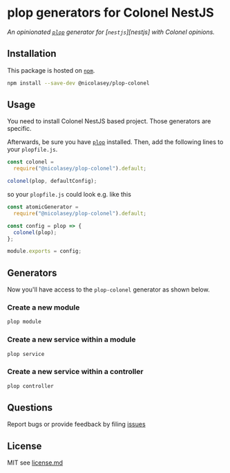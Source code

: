 # plop generators for Colonel NestJS

_An opinionated [`plop`][plop] generator for [`nestjs`][nestjs] with Colonel opinions._

## Installation

This package is hosted on [`npm`][npm].

```bash
npm install --save-dev @nicolasey/plop-colonel
```

## Usage

You need to install Colonel NestJS based project. Those generators are specific.

Afterwards, be sure you have [`plop`][plop] installed. Then, add the following lines to your `plopfile.js`.

```javascript
const colonel =
  require("@nicolasey/plop-colonel").default;

colonel(plop, defaultConfig);
```

so your `plopfile.js` could look e.g. like this

```javascript
const atomicGenerator =
  require("@nicolasey/plop-colonel").default;

const config = plop => {
  colonel(plop);
};

module.exports = config;
```

## Generators

Now you'll have access to the `plop-colonel` generator as shown below.

### Create a new module

```bash
plop module
```

### Create a new service within a module

```bash
plop service
```

### Create a new service within a controller

```bash
plop controller
```

## Questions

Report bugs or provide feedback by filing [issues][issues]

## License

MIT see [license.md](license.md)

[npm]: https://www.npmjs.com/package/@a9g/plop-generator-react-atomic-component
[issues]: https://github.com/ahoendgen/plop-generator-react-atomic-component/issues
[plop]: https://plopjs.com
[react]: https://reactjs.org
[typescript]: https://typescriptlang.org
[colonel]: https://github.com/nicolasey/colonel/
